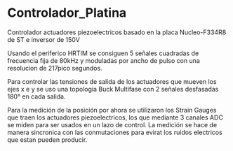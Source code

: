 # Controlador_Platina

Controlador actuadores piezoelectricos basado en la placa Nucleo-F334R8 de ST e inversor de 150V

Usando el periferico HRTIM se consiguen 5 señales cuadradas de frecuencia fija de 80kHz y moduladas por ancho de pulso con una resolucion de 217pico segundos.

Para controlar las tensiones de salida de los actuadores que mueven los ejes x e y se uso  una topologia Buck Multifase con 2 señales desfasadas 180° en cada salida.

Para la medición de la posición por ahora se utilizaron los Strain Gauges que traen los actuadores piezoelectricos, los que mediante 3 canales ADC se miden para ser usados en un lazo de control.
La medición se hace de manera sincronica con las conmutaciones para evirat los ruidos electricos que estan pueden producir.
